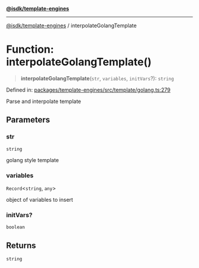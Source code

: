 [**@isdk/template-engines**](../README.md)

***

[@isdk/template-engines](../globals.md) / interpolateGolangTemplate

# Function: interpolateGolangTemplate()

> **interpolateGolangTemplate**(`str`, `variables`, `initVars`?): `string`

Defined in: [packages/template-engines/src/template/golang.ts:279](https://github.com/isdk/template-engines.js/blob/3fa19a5e2f28080ee5224b7dd1b89ad779956584/src/template/golang.ts#L279)

Parse and interpolate template

## Parameters

### str

`string`

golang style template

### variables

`Record`\<`string`, `any`\>

object of variables to insert

### initVars?

`boolean`

## Returns

`string`
